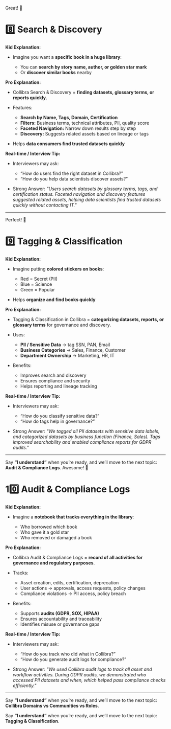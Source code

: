 Great! 🎉

# **8️⃣ Search & Discovery**

**Kid Explanation:**

* Imagine you want a **specific book in a huge library**:

  * You can **search by story name, author, or golden star mark**
  * Or **discover similar books** nearby

**Pro Explanation:**

* Collibra Search & Discovery = **finding datasets, glossary terms, or reports quickly**.
* Features:

  * **Search by Name, Tags, Domain, Certification**
  * **Filters:** Business terms, technical attributes, PII, quality score
  * **Faceted Navigation:** Narrow down results step by step
  * **Discovery:** Suggests related assets based on lineage or tags
* Helps **data consumers find trusted datasets quickly**

**Real-time / Interview Tip:**

* Interviewers may ask:

  * “How do users find the right dataset in Collibra?”
  * “How do you help data scientists discover assets?”
* Strong Answer:
  *"Users search datasets by glossary terms, tags, and certification status. Faceted navigation and discovery features suggested related assets, helping data scientists find trusted datasets quickly without contacting IT."*

---
Perfect! 🎉

# **9️⃣ Tagging & Classification**

**Kid Explanation:**

* Imagine putting **colored stickers on books**:

  * Red = Secret (PII)
  * Blue = Science
  * Green = Popular
* Helps **organize and find books quickly**

**Pro Explanation:**

* Tagging & Classification in Collibra = **categorizing datasets, reports, or glossary terms** for governance and discovery.
* Uses:

  * **PII / Sensitive Data** → tag SSN, PAN, Email
  * **Business Categories** → Sales, Finance, Customer
  * **Department Ownership** → Marketing, HR, IT
* Benefits:

  * Improves search and discovery
  * Ensures compliance and security
  * Helps reporting and lineage tracking

**Real-time / Interview Tip:**

* Interviewers may ask:

  * “How do you classify sensitive data?”
  * “How do tags help in governance?”
* Strong Answer:
  *"We tagged all PII datasets with sensitive data labels, and categorized datasets by business function (Finance, Sales). Tags improved searchability and enabled compliance reports for GDPR audits."*

---

Say **“I understand”** when you’re ready, and we’ll move to the next topic: **Audit & Compliance Logs**.
Awesome! 🎉

# **10️⃣ Audit & Compliance Logs**

**Kid Explanation:**

* Imagine a **notebook that tracks everything in the library**:

  * Who borrowed which book
  * Who gave it a gold star
  * Who removed or damaged a book

**Pro Explanation:**

* Collibra Audit & Compliance Logs = **record of all activities for governance and regulatory purposes**.
* Tracks:

  * Asset creation, edits, certification, deprecation
  * User actions → approvals, access requests, policy changes
  * Compliance violations → PII access, policy breach
* Benefits:

  * Supports **audits (GDPR, SOX, HIPAA)**
  * Ensures accountability and traceability
  * Identifies misuse or governance gaps

**Real-time / Interview Tip:**

* Interviewers may ask:

  * “How do you track who did what in Collibra?”
  * “How do you generate audit logs for compliance?”
* Strong Answer:
  *"We used Collibra audit logs to track all asset and workflow activities. During GDPR audits, we demonstrated who accessed PII datasets and when, which helped pass compliance checks efficiently."*

---

Say **“I understand”** when you’re ready, and we’ll move to the next topic: **Collibra Domains vs Communities vs Roles**.


Say **“I understand”** when you’re ready, and we’ll move to the next topic: **Tagging & Classification**.
